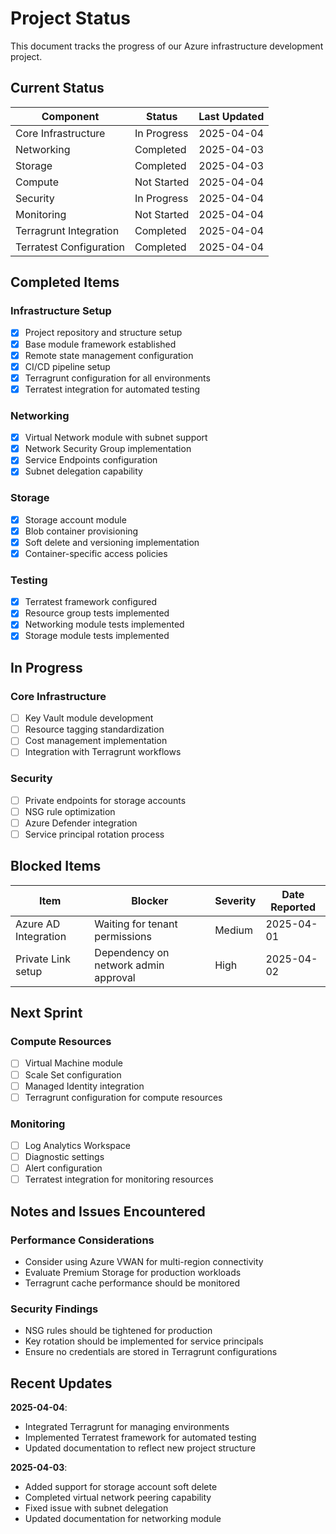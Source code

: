 # Project Status

This document tracks the progress of our Azure infrastructure development project.

## Current Status

| Component | Status | Last Updated |
|-----------|--------|--------------|
| Core Infrastructure | In Progress | 2025-04-04 |
| Networking | Completed | 2025-04-03 |
| Storage | Completed | 2025-04-03 |
| Compute | Not Started | 2025-04-04 |
| Security | In Progress | 2025-04-04 |
| Monitoring | Not Started | 2025-04-04 |
| Terragrunt Integration | Completed | 2025-04-04 |
| Terratest Configuration | Completed | 2025-04-04 |

## Completed Items

### Infrastructure Setup
- [x] Project repository and structure setup
- [x] Base module framework established
- [x] Remote state management configuration
- [x] CI/CD pipeline setup
- [x] Terragrunt configuration for all environments
- [x] Terratest integration for automated testing

### Networking 
- [x] Virtual Network module with subnet support
- [x] Network Security Group implementation
- [x] Service Endpoints configuration
- [x] Subnet delegation capability

### Storage
- [x] Storage account module
- [x] Blob container provisioning
- [x] Soft delete and versioning implementation
- [x] Container-specific access policies

### Testing
- [x] Terratest framework configured
- [x] Resource group tests implemented
- [x] Networking module tests implemented
- [x] Storage module tests implemented

## In Progress

### Core Infrastructure
- [ ] Key Vault module development
- [ ] Resource tagging standardization
- [ ] Cost management implementation
- [ ] Integration with Terragrunt workflows

### Security
- [ ] Private endpoints for storage accounts
- [ ] NSG rule optimization
- [ ] Azure Defender integration
- [ ] Service principal rotation process

## Blocked Items

| Item | Blocker | Severity | Date Reported |
|------|---------|----------|---------------|
| Azure AD Integration | Waiting for tenant permissions | Medium | 2025-04-01 |
| Private Link setup | Dependency on network admin approval | High | 2025-04-02 |

## Next Sprint

### Compute Resources
- [ ] Virtual Machine module
- [ ] Scale Set configuration
- [ ] Managed Identity integration
- [ ] Terragrunt configuration for compute resources

### Monitoring
- [ ] Log Analytics Workspace
- [ ] Diagnostic settings
- [ ] Alert configuration
- [ ] Terratest integration for monitoring resources

## Notes and Issues Encountered

### Performance Considerations
- Consider using Azure VWAN for multi-region connectivity
- Evaluate Premium Storage for production workloads
- Terragrunt cache performance should be monitored

### Security Findings
- NSG rules should be tightened for production
- Key rotation should be implemented for service principals
- Ensure no credentials are stored in Terragrunt configurations

## Recent Updates

**2025-04-04**:
- Integrated Terragrunt for managing environments
- Implemented Terratest framework for automated testing
- Updated documentation to reflect new project structure

**2025-04-03**:
- Added support for storage account soft delete
- Completed virtual network peering capability
- Fixed issue with subnet delegation
- Updated documentation for networking module 